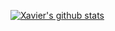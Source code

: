 <!--
**jvloo/jvloo** is a ✨ _special_ ✨ repository because its `README.md` (this file) appears on your GitHub profile.

Here are some ideas to get you started:

- 🔭 I’m currently working on ...
- 🌱 I’m currently learning ...
- 👯 I’m looking to collaborate on ...
- 🤔 I’m looking for help with ...
- 💬 Ask me about ...
- 📫 How to reach me: ...
- 😄 Pronouns: ...
- ⚡ Fun fact: ...
-->
[![Xavier's github stats](https://github-readme-stats-87zfk6jp4-jvloos-projects.vercel.app/api?username=jvloo&show_icons=true)](https://github.com/jvloo/jvloo)
